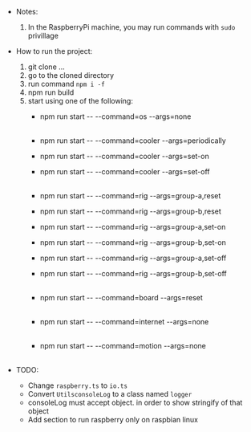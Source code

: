 * Notes:
	1. In the RaspberryPi machine, you may run commands with `sudo` privillage

* How to run the project:
	1. git clone ...
	2. go to the cloned directory
	3. run command `npm i -f`
	4. npm run build
	5. start using one of the following:
		- npm run start -- --command=os --args=none <br/><br/>

		- npm run start -- --command=cooler --args=periodically
		- npm run start -- --command=cooler --args=set-on
		- npm run start -- --command=cooler --args=set-off <br/><br/>
		
		- npm run start -- --command=rig --args=group-a,reset
		- npm run start -- --command=rig --args=group-b,reset
		- npm run start -- --command=rig --args=group-a,set-on
		- npm run start -- --command=rig --args=group-b,set-on
		- npm run start -- --command=rig --args=group-a,set-off
		- npm run start -- --command=rig --args=group-b,set-off <br/><br/>
		
		- npm run start -- --command=board --args=reset <br/><br/>
		
		- npm run start -- --command=internet --args=none <br/><br/>
		
		- npm run start -- --command=motion --args=none <br/><br/>

* TODO:
	- Change `raspberry.ts` to `io.ts`
	- Convert `UtilsconsoleLog` to a class named `logger`
	- consoleLog must accept object. in order to show stringify of that object
	- Add section to run raspberry only on raspbian linux

